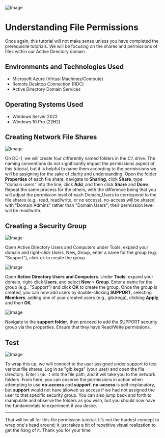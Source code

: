 ![Image](https://i.imgur.com/ew2fvrw.png)

# Understanding File Permissions
Once again, this tutorial will not make sense unless you have completed the prerequisite tutorials. We will be focusing on the shares and permissions of files within our Active Directory domain. 

## Environments and Technologies Used

- Microsoft Azure (Virtual Machines/Compute)
- Remote Desktop Connection (RDC)
- Active Directory Domain Services

## Operating Systems Used 

- Windows Server 2022
- Windows 10 Pro (22H2)

## Creating Network File Shares

![Image](https://i.imgur.com/gQYbw72.png)

On DC-1, we will create four differently named folders in the C:\ drive. The naming conventions do not significantly impact the permissions aspect of this tutorial, but it is helpful to name them according to the permissions we will be assigning for the sake of clarity and understanding. Open the folder **Properties** of each file share, navigate to **Sharing**, click **Share**, type "domain users" into the line, click **Add**, and then click **Share** and **Done**. Repeat the same process for the others, with the difference being that you will adjust the permission level of each Domain_Users to correspond to the file shares (e.g., read, read/write, or no access). no-access will be shared with "Domain Admins" rather than "Domain Users"; their permission level will be read/write.


## Creating a Security Group

![Image](https://i.imgur.com/3Ab8tjI.png)

Open Active Directory Users and Computers under Tools, expand your domain and right-click Users, New, Group, enter a name for the group (e.g. "Support"), click ok to create the group.

![Image](https://i.imgur.com/yNZgyqR.png)

Open **Active Directory Users and Computers**. Under **Tools**, expand your domain, right-click **Users**, and select **New** > **Group**. Enter a name for the group (e.g., "Support") and click **OK** to create the group. Once the group is created, you can now add users by double-clicking **SUPPORT**, selecting **Members**, adding one of your created users (e.g., gib.kega), clicking **Apply**, and then **OK**.

![Image](https://i.imgur.com/A9UfXqG.png)

Navigate to the **support folder**, then proceed to add the SUPPORT security group via the properties. Ensure that they have Read/Write permissions.

## Test

![Image](https://i.imgur.com/oI9CYbf.png)

To wrap this up, we will connect to the user assigned under support to test various file shares. Log in as "gib.kega" (your user) and open the file directory. Enter `\\dc-1` into the file path, and it will take you to the network folders. From here, you can observe the permissions in action when attempting to use **no-access** and **support**. **no-access** is self-explanatory, but **support** would not have allowed us access if we had not assigned the user to that specific security group. You can also jump back and forth to manipulate and observe the folders as you wish, but you should now have the fundamentals to experiment if you desire.

---

That will be all for this file permission tutorial. It's not the hardest concept to wrap one's head around; it just takes a bit of repetitive visual realization to get the hang of it. Thank you for your time
